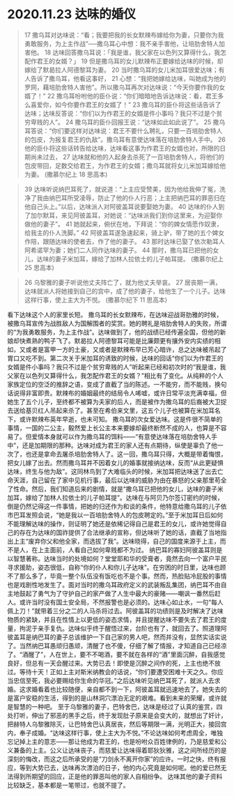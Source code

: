 # 2020.11.23 达味的婚仪

> 17  撒乌耳对达味说：“看；我要把我的长女默辣布嫁给你为妻，只要你为我勇敢服务，为上主作战”──撒乌耳心中想：我不亲手害他，让培肋舍特人加害他。  18  达味回答撒乌耳说：「我是谁，我父家在以色列又算得什么，我怎配作君王的女婿？」  19  但是撒乌耳的女儿默辣布正要嫁给达味的时候，却嫁给了默曷拉人阿德黎耳为妻。  20  当时撒乌耳的女儿米加耳很爱达味；有人告诉了撒乌耳，他看这事好，  21  心想：“我把她嫁给达味，叫她成为他的罗网，藉培肋舍特人害他”。所以撒乌耳再次对达味说：“今天你要作我的女婿了！”  22  撒乌耳吩咐他的臣仆说：“你们暗暗地告诉达味说：看，君王多么喜爱你，如今你要作君王的女婿了！”  23  撒乌耳的臣仆将这些话告诉了达味；达味反答说：“你们以为作君王的女婿是件小事吗？我只不过是个贫穷卑贱的人”。  24  撒乌耳的臣仆回报王说：“达味如此如此说了”。  25  撒乌耳答说：“你们要这样对达味说：君王不要什么聘礼，只要一百培肋舍特人的包皮，为报复君王的仇敌”。撒乌耳有意使达味落在培肋舍特人手中。  26  他的臣仆将这些话转告给达味，达味看这事为作君王的女婿也对，所限的日期尚未过去，  27  达味就和他的人起身去杀死了一百培肋舍特人，将他们的包皮带回，足数交给君王，为作君王的女婿；撒乌耳就将女儿米加耳嫁给他为妻。 (撒慕尔纪上 18 思高本)

> 39  达味听说纳巴耳死了，就说道：“上主应受赞美，因为他给我伸了冤，洗净了我由纳巴耳所受凌辱，防止了他的仆人行恶；上主把纳巴耳的罪恶归在他自己头上。”以后，达味派人对阿彼盖耳说要娶她为妻。  40  达味的仆人到了加尔默耳，来见阿彼盖耳，对她说：“达味派我们到你这里来，为迎娶你做他的妻子”。  41  她就起来，俯伏在地，下拜说：“你的婢女情愿作奴隶，给我主的仆人洗脚。”  42  阿彼盖耳遂急速起来，骑上驴，带了她的五个婢女作陪，跟随达味的使者去，作了他的妻子。  43  那时达味已娶了依次勒耳人阿希诺罕为妻；她们二人同作达味的妻子。  44  那时，撒乌耳已把他的女儿，达味的妻子米加耳，嫁给了加林人拉依士的儿子帕耳提。 (撒慕尔纪上 25 思高本)

> 26  乌黎雅的妻子听说他丈夫阵亡了，就为他丈夫举哀。  27  居丧期一满，达味就派人将她接到自己的宫中，成了他的妻子，给他生了一个儿子。达味这样行事，使上主大为不悦。 (撒慕尔纪下 11 思高本)

看下达味这个人的家里长短。
撒乌耳的长女默辣布，在达味迎战哥肋雅的时候，被撒乌耳宣传为战胜敌人为国解围者的奖赏。她的聘礼是培肋舍特人的失败，所谓的“为我勇敢服务，为上主作战”。达味做到了，他的战绩已经传遍全国，但他的新娘却快煮熟的鸭子飞了。默曷拉人阿德黎耳可能是比廉颇更有攘外安内实绩的相如，又或者是富甲一方的土豪，又或者是默辣布早已芳心暗许，总之达味被吊起了胃口又吃不到。第二次关于米加耳的诱致的时候，达味的回话“你们以为作君王的女婿是件小事吗？我只不过是个贫穷卑贱的人”听起来已经和初次时的“我是谁，我父家在以色列又算得什么，我怎配作君王的女婿？”相比有了变化。从纯粹的个人家族定位的空泛的推辞之语，变成了直截了当的陈述。一不能穷，而不能贱，换句话说得非富即贵。默辣布的婚姻最终的结局令人唏嘘，或许日常平淡充满幸福，但她生了五个儿子，至终都不被算为夫家的后人，而是被作为撒乌耳的后裔被大卫捉去送给基贝红人吊起来杀了。甚至在希伯来文里，这五个儿子也被算在米加耳名下，或许默辣布英年早逝，也未可知。
撒乌耳的次女爱达味。这是件很不简单的事情，一国的二公主，毅然爱上长公主本来要嫁却最终断然不成的人，也算是不容易了。但爱情本身就可以作为撒乌耳的饵料——“有意使达味落在培肋舍特人手中”，还是加期限的那种。达味对成为君王的家人还有点期待，纵使是辜负了他一次了，也还是拿命去屠杀培肋舍特人了。这一回，撒乌耳只得，大概是带着悔恨，把女儿嫁了出去。然而撒乌耳并不因着女儿的婚事就接纳达味，反而“从此更疑惧达味，终生与他为敌”。这同林鸟到了大难临头的时候，米加耳把达味送了出去亡命天涯，自己留在了家中见机行事，最后以达味的威胁为由在暴怒的父亲那里苟全了性命。然后，我们知道后来的剧情，就是“撒乌耳已把他的女儿，达味的妻子米加耳，嫁给了加林人拉依士的儿子帕耳提”。达味在与阿贝乃尔签订密约的时候，倒是仍然记得这一件事情，把她的归还作为和谈的条件，他特意给撒乌耳的儿子依市巴耳发照会说，“她是我以一百培肋舍特人的包皮聘定的。”至于米加耳日后如何不能理解达味的操作，则证明了她还是依稀记得自己是君王的女儿，或许她觉得自己的存在为达味的国祚提供了合法继承的宣称，但达味听了她的话，直截了当地指出上主“废弃你父和他全家，而选拔了我”。达味晓得，自己的国度来源于上主，而不是人，在上主面前，人看自己如何卑贱都不为过。
纳巴耳的寡妇阿彼盖耳则是以智慧著称。达味当时的处境如何？堂堂耶和华的受膏者，竟然去向一个富户平民寻求援助，姿态很低，自称“你的仆人和你儿子达味”。在穷困的时日里，达味也顾不了那么多了，毕竟一整个队伍没有饭吃也不是个事。然而，热脸贴冷屁股的事情也是戏剧性地发生了。面对当时的撒乌耳政府定义的武装叛乱集团，纳巴耳不由自主地鼓起了勇气为了守护自己的家产做了人生中最大的豪赌——嘲讽一番然后赶人。或许当时没有国土安全局，不然报警也是必须的。达味心如止水，一句“每人佩上刀！”就带着三分之二的人马杀将过去。阿彼盖耳的功绩则是及时解决了达味物质的紧缺，并且在性情上以更低的姿态求情，并且提醒达味不要失去了君王的度量，拘泥于亲手复仇。达味似乎终于醒悟过来，台阶也有了，就回去了。照道理阿彼盖耳是纳巴耳的妻子总该维护一下自己家的男人吧，然而并没有，显然实话实说了。当然纳巴耳愚顽归愚顽，清醒了也不傻，仔细了解了情报，才知道自己已经凉了。“酒醒了”，人在世上，要不不喝酒，要不就在各样的“酒”里面沉醉，自我感觉良好，但总有一天会醒过来。大势已去！即使是沉醉之间作的死，上主也绝不放过。等待十天！正如上主对斯米纳教会的话说，“你们要遭受困难十天之久。你应当忠信至死，我必要赐给你生命的华冠。”之后达味听见纳巴耳死了，就派人去求婚。这求婚看着也比较随便，亲自都不到一下，阿彼盖耳就迅速地去了。她失去的是富户安稳的生活，得到的是山林洞穴漂泊无定的艰难。看到未来的荣耀，或许就是智慧的一种吧。
至于乌黎雅的妻子，巴特舍巴，达味是经过了认真的鉴赏，四处打听，伸出了邪恶的黑手之后，终于发现肚子原来是会变大的，就想出了奸计，把赫特人乌黎雅除灭，让巴特舍巴认真居丧，然后等期限一满，光明正大，接回宫内，奉子成婚。“达味这样行事，使上主大为不悦。”不论达味如何考虑周全，唯独忘记掉上主的意志——那让他成为君王的，也是吩咐众百姓律例的，乃是慈爱和公义兼备的上主。公义让达味丧子，而慈爱让达味得着耶狄狄雅，这之间所经历的是深刻的悔改，而这之后所承受的是“刀剑永不离开你家”的应许。一时之快，终有报应，等到大势已去，达味再次漂泊的日子，他的内心究竟是如何呢。他的爱已然无法得到所期望的回应，正是他的罪恶叫他的家人自相纷争。
达味其他的妻子资料比较缺乏，基本都是一笔带过，也就不提了。